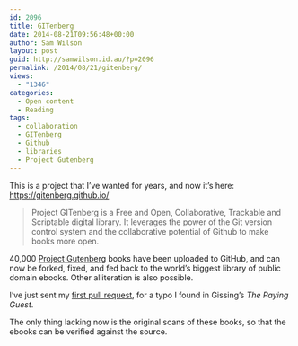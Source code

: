 ```yaml
---
id: 2096
title: GITenberg
date: 2014-08-21T09:56:48+00:00
author: Sam Wilson
layout: post
guid: http://samwilson.id.au/?p=2096
permalink: /2014/08/21/gitenberg/
views:
  - "1346"
categories:
  - Open content
  - Reading
tags:
  - collaboration
  - GITenberg
  - Github
  - libraries
  - Project Gutenberg
---
```

This is a project that I’ve wanted for years, and now it’s here: <https://gitenberg.github.io/>

> Project GITenberg is a Free and Open, Collaborative, Trackable and Scriptable digital library. It leverages the power of the Git version control system and the collaborative potential of Github to make books more open. 

40,000 [Project Gutenberg](http://www.gutenberg.org/) books have been uploaded to GitHub, and can now be forked, fixed, and fed back to the world’s biggest library of public domain ebooks. Other alliteration is also possible.

I’ve just sent my [first pull request](https://github.com/GITenberg/The-Paying-Guest_4298/pull/1), for a typo I found in Gissing’s _The Paying Guest_.

The only thing lacking now is the original scans of these books, so that the ebooks can be verified against the source.